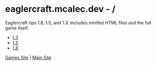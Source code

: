 # eaglercraft.mcalec.dev - /

Eaglercraft rips 1.8, 1.5, and 1.3. Includes minifed HTML files and the full game itself.

- [1.3](/1.3/)
- [1.5](/1.5/)
- [1.8](/1.8/)

[Games Site](https://games.mcalec.dev/games) | [Main Site](https://mcalec.dev/)
